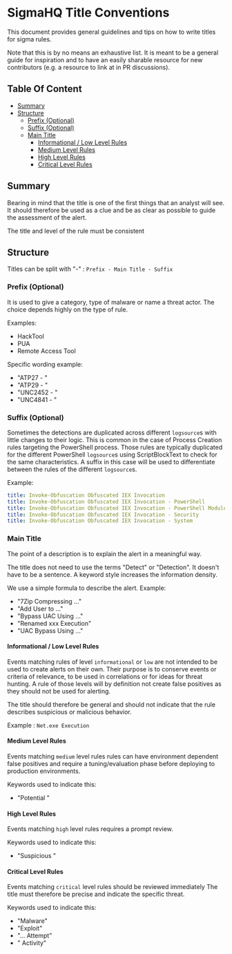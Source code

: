 # SigmaHQ Title Conventions <!-- omit in toc -->

This document provides general guidelines and tips on how to write titles for sigma rules.

Note that this is by no means an exhaustive list. It is meant to be a general guide for inspiration and to have an easily sharable resource for new contributors (e.g. a resource to link at in PR discussions).

## Table Of Content <!-- omit in toc -->

- [Summary](#summary)
- [Structure](#structure)
  - [Prefix (Optional)](#prefix-optional)
  - [Suffix (Optional)](#suffix-optional)
  - [Main Title](#main-title)
    - [Informational / Low Level Rules](#informational--low-level-rules)
    - [Medium Level Rules](#medium-level-rules)
    - [High Level Rules](#high-level-rules)
    - [Critical Level Rules](#critical-level-rules)

## Summary

Bearing in mind that the title is one of the first things that an analyst will see. It should therefore be used as a clue and be as clear as possible to guide the assessment of the alert.

The title and level of the rule must be consistent

## Structure

Titles can be split with "-" : `Prefix - Main Title - Suffix`

### Prefix (Optional)

It is used to give a category, type of malware or name a threat actor. The choice depends highly on the type of rule.

Examples:

- HackTool
- PUA
- Remote Access Tool

Specific wording example:

- "ATP27 - "
- "ATP29 - "
- "UNC2452 - "
- "UNC4841 - "

### Suffix (Optional)

Sometimes the detections are duplicated across different `logsource`s with little changes to their logic. This is common in the case of Process Creation rules targeting the PowerShell process. Those rules are typically duplicated for the different PowerShell `logsource`s using ScriptBlockText to check for the same characteristics. A suffix in this case will be used to differentiate between the rules of the different `logsource`s.

Example:

```yaml
title: Invoke-Obfuscation Obfuscated IEX Invocation
title: Invoke-Obfuscation Obfuscated IEX Invocation - PowerShell
title: Invoke-Obfuscation Obfuscated IEX Invocation - PowerShell Module
title: Invoke-Obfuscation Obfuscated IEX Invocation - Security
title: Invoke-Obfuscation Obfuscated IEX Invocation - System
```

### Main Title

The point of a description is to explain the alert in a meaningful way.

The title does not need to use the terms "Detect" or "Detection". It doesn't have to be a sentence. A keyword style increases the information density.

We use a simple formula to describe the alert.
Example:

- "7Zip Compressing ..."
- "Add User to ..."
- "Bypass UAC Using ..."
- "Renamed xxx Execution"
- "UAC Bypass Using ..."

#### Informational / Low Level Rules

Events matching rules of level `informational` or `low` are not intended to be used to create alerts on their own. Their purpose is to conserve events or criteria of relevance, to be used in correlations or for ideas for threat hunting. A rule of those levels will by definition not create false positives as they should not be used for alerting.

The title should therefore be general and should not indicate that the rule describes suspicious or malicious behavior.

Example : `Net.exe Execution`

#### Medium Level Rules

Events matching `medium` level rules rules can have environment dependent false positives and require a tuning/evaluation phase before deploying to production environments.

Keywords used to indicate this:

- "Potential "

#### High Level Rules

Events matching `high` level rules requires a prompt review.

Keywords used to indicate this:

- "Suspicious "

#### Critical Level Rules

Events matching `critical` level rules should be reviewed immediately
The title must therefore be precise and indicate the specific threat.

Keywords used to indicate this:

- "Malware"
- "Exploit"
- "... Attempt"
- "<Threat Actor> Activity"
